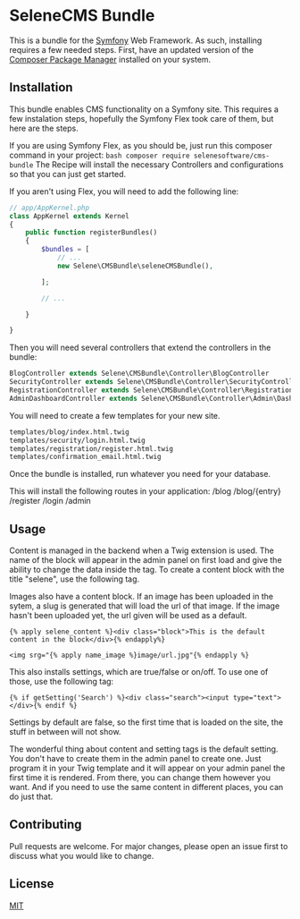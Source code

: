 # SeleneCMS Bundle
This is a bundle for the [Symfony](https://www.symfony.com) Web Framework.  As such, installing requires a few needed steps.  First, have an updated version of the [Composer Package Manager](https://www.getcomposer.org/installation) installed on your system.

## Installation
This bundle enables CMS functionality on a Symfony site.  This requires a few instalation steps, hopefully the Symfony Flex took care of them, but here are the steps.

If you are using Symfony Flex, as you should be, just run this composer command in your project:
```bash composer require selenesoftware/cms-bundle```
The Recipe will install the necessary Controllers and configurations so that you can just get started.

If you aren't using Flex, you will need to add the following line:
```php
// app/AppKernel.php
class AppKernel extends Kernel
{
    public function registerBundles()
    {
        $bundles = [
            // ...
            new Selene\CMSBundle\seleneCMSBundle(),

        ];

        // ...

    }

}
```
Then you will need several controllers that extend the controllers in the bundle:
```php
BlogController extends Selene\CMSBundle\Controller\BlogController
SecurityController extends Selene\CMSBundle\Controller\SecurityController
RegistrationController extends Selene\CMSBundle\Controller\RegistrationController
AdminDashboardController extends Selene\CMSBundle\Controller\Admin\DashboardController
```


You will need to create a few templates for your new site.
```bash
templates/blog/index.html.twig
templates/security/login.html.twig
templates/registration/register.html.twig
templates/confirmation_email.html.twig
```

Once the bundle is installed, run whatever you need for your database.

This will install the following routes in your application:
/blog
/blog/{entry}
/register
/login
/admin

## Usage

Content is managed in the backend when a Twig extension is used.  The name of the block will appear in the admin panel on first load and give the ability to change the data inside the tag.  To create a content block with the title "selene", use the following tag.

Images also have a content block.  If an image has been uploaded in the sytem, a slug is generated that will load the url of that image.  If the image hasn't been uploaded yet, the url given will be used as a default.
```Twig
{% apply selene_content %}<div class="block">This is the default content in the block</div>{% endapply%}

<img srg="{% apply name_image %}image/url.jpg"{% endapply %}
```

This also installs settings, which are true/false or on/off.  To use one of those, use the following tag:
```Twig
{% if getSetting('Search') %}<div class="search"><input type="text"></div>{% endif %}
```

Settings by default are false, so the first time that is loaded on the site, the stuff in between will not show.

The wonderful thing about content and setting tags is the default setting.  You don't have to create them in the admin panel to create one.  Just program it in your Twig template and it will appear on your admin panel the first time it is rendered.  From there, you can change them however you want.  And if you need to use the same content in different places, you can do just that.

## Contributing
Pull requests are welcome. For major changes, please open an issue first to discuss what you would like to change.

## License
[MIT](https://choosealicense.com/licenses/mit/)
